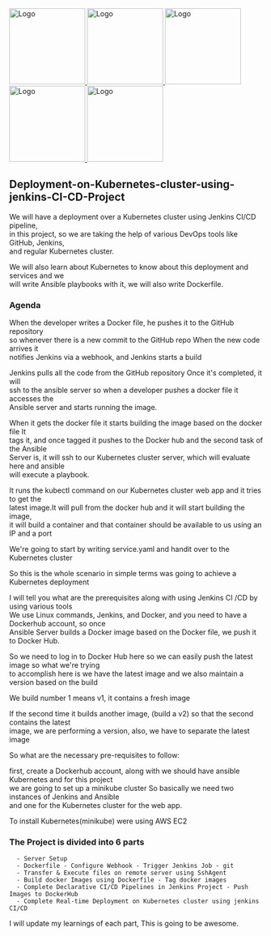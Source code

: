 
  <a href="https://github.com/Krishnamohan-Yerrabilli/Deployment-on-K8s-cluster-using-jenkins-CI-CD">
    <img src="https://www.dmuth.org/wp-content/uploads/2019/03/docker-logo.png" alt="Logo" width="150" height="150">
    <img src="https://cdn-icons-png.flaticon.com/512/25/25231.png" alt="Logo" width="150" height="150">
    <img src="https://upload.wikimedia.org/wikipedia/commons/thumb/e/e9/Jenkins_logo.svg/1200px-Jenkins_logo.svg.png" alt="Logo" width="150" height="150">
    <img src="https://upload.wikimedia.org/wikipedia/commons/thumb/2/24/Ansible_logo.svg/1664px-Ansible_logo.svg.png" alt="Logo" width="150" height="150">
    <img src="https://upload.wikimedia.org/wikipedia/commons/thumb/3/39/Kubernetes_logo_without_workmark.svg/1200px-Kubernetes_logo_without_workmark.svg.png" alt="Logo" width="150" height="150">
    
  </a>

## Deployment-on-Kubernetes-cluster-using-jenkins-CI-CD-Project

We will have a deployment over a Kubernetes cluster using Jenkins CI/CD pipeline,  <br>
in this project, so we are taking the help of various DevOps tools like GitHub, Jenkins,  <br>
and regular Kubernetes cluster.

We will also learn about Kubernetes to know about this deployment and services and we  <br>
will write Ansible playbooks with it, we will also write Dockerfile.

### Agenda 

When the developer writes a Docker file, he pushes it to the GitHub repository  <br>
so whenever there is a new commit to the GitHub repo When the new code arrives it  <br>
notifies Jenkins via a webhook, and Jenkins starts a build

Jenkins pulls all the code from the GitHub repository Once it's completed, it will <br>
ssh to the ansible server so when a developer pushes a docker file it accesses the  <br>
Ansible server and starts running the image.

When it gets the docker file it starts building the image based on the docker file It  <br>
tags it, and once tagged it pushes to the Docker hub and the second task of the Ansible  <br>
Server is, it will ssh to our Kubernetes cluster server, which will evaluate here and ansible  <br>
will execute a playbook.

It runs the kubectl command on our Kubernetes cluster web app and it tries to get the  <br>
latest image.It will pull from the docker hub and it will start building the image,   <br>
it will build a container and that container should be available to us using an IP and a port

We're going to start by writing service.yaml and handit over to the Kubernetes cluster

So this is the whole scenario in simple terms was going to achieve a Kubernetes deployment

I will tell you what are the prerequisites along with using Jenkins CI /CD by using various tools  <br>
We use Linux commands, Jenkins, and Docker, and you need to have a Dockerhub account, so once  <br>
Ansible Server builds a Docker image based on the Docker file, we push it to Docker Hub.

So we need to log in to Docker Hub here so we can easily push the latest image so what we're trying  <br>
to accomplish here is we have the latest image and we also maintain a version based on the build

We build number 1 means v1, it contains a fresh image

If the second time it builds another image, (build a v2) so that the second contains the latest  <br>
image, we are performing a version, also, we have to separate the latest image

So what are the necessary pre-requisites to follow:

first, create a Dockerhub account, along with we should have ansible Kubernetes and for this project  <br>
we are going to set up a minikube cluster So basically we need two instances of Jenkins and Ansible  <br>
and one for the Kubernetes cluster for the web app.

To install Kubernetes(minikube) were using AWS EC2


### The Project is divided into 6 parts
``` 
  - Server Setup 
  - Dockerfile - Configure Webhook - Trigger Jenkins Job - git
  - Transfer & Execute files on remote server using SshAgent
  - Build docker Images using Dockerfile - Tag docker images
  - Complete Declarative CI/CD Pipelines in Jenkins Project - Push Images to DockerHub
  - Complete Real-time Deployment on Kubernetes cluster using jenkins CI/CD
  ```
I will update my learnings of each part, This is going to be awesome. 
